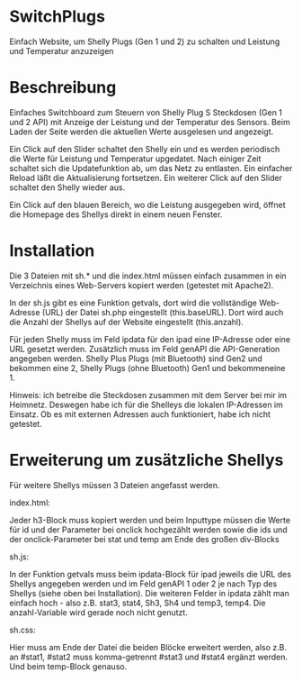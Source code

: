# SwitchPlugs
Einfach Website, um Shelly Plugs (Gen 1 und 2) zu schalten und Leistung und Temperatur anzuzeigen

# Beschreibung
Einfaches Switchboard zum Steuern von Shelly Plug S Steckdosen (Gen 1 und 2 API) mit Anzeige der Leistung und der Temperatur des Sensors. 
Beim Laden der Seite werden die aktuellen Werte ausgelesen und angezeigt.

Ein Click auf den Slider schaltet den Shelly ein und es werden periodisch die Werte für Leistung und Temperatur upgedatet. Nach einiger Zeit schaltet sich die Updatefunktion ab, um das Netz zu entlasten. Ein einfacher Reload läßt die Aktualisierung fortsetzen.
Ein weiterer Click auf den Slider schaltet den Shelly wieder aus.

Ein Click auf den blauen Bereich, wo die Leistung ausgegeben wird, öffnet die Homepage des Shellys direkt in einem neuen Fenster.

# Installation
Die 3 Dateien mit sh.* und die index.html müssen einfach zusammen in ein Verzeichnis eines Web-Servers kopiert werden (getestet mit Apache2).

In der sh.js gibt es eine Funktion getvals, dort wird die vollständige Web-Adresse (URL) der Datei sh.php eingestellt (this.baseURL). Dort wird auch die Anzahl der Shellys auf der Website eingestellt (this.anzahl).

Für jeden Shelly muss im Feld ipdata für den ipad eine IP-Adresse oder eine URL gesetzt werden. Zusätzlich muss im Feld genAPI die API-Generation angegeben werden. Shelly Plus Plugs (mit Bluetooth) sind Gen2 und bekommen eine 2, Shelly Plugs (ohne Bluetooth) Gen1 und bekommeneine 1.

Hinweis: ich betreibe die Steckdosen zusammen mit dem Server bei mir im Heimnetz. Deswegen habe ich für die Shelleys die lokalen IP-Adressen im Einsatz. Ob es mit externen Adressen auch funktioniert, habe ich nicht getestet.

# Erweiterung um zusätzliche Shellys
Für weitere Shellys müssen 3 Dateien angefasst werden.

index.html: 

Jeder h3-Block muss kopiert werden und beim Inputtype müssen die Werte für id und der Parameter bei onclick hochgezählt werden sowie die ids und der onclick-Parameter bei stat und temp am Ende des großen div-Blocks

sh.js: 

In der Funktion getvals muss beim ipdata-Block für ipad jeweils die URL des Shellys angegeben werden und im Feld genAPI 1 oder 2 je nach Typ des Shellys (siehe oben bei Installation). Die weiteren Felder in ipdata zählt man einfach hoch - also z.B. stat3, stat4, Sh3, Sh4 und temp3, temp4.
Die anzahl-Variable wird gerade noch nicht genutzt.

sh.css: 

Hier muss am Ende der Datei die beiden Blöcke erweitert werden, also z.B. an #stat1, #stat2 muss komma-getrennt #stat3 und #stat4 ergänzt werden. Und beim temp-Block genauso.

